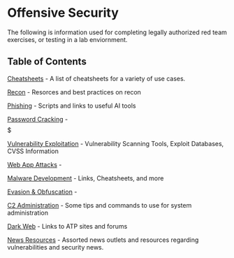 # Offensive Security 
The following is information used for completing legally authorized red team exercises, or testing in a lab enviornment.

## Table of Contents

[Cheatsheets](https://github.com/NetSecQuin/Quintessence/blob/main/Pages/Cheatsheets.md) - A list of cheatsheets for a variety of use cases.

[Recon](https://github.com/NetSecQuin/Quintessence/blob/main/Red%20Pages/Recon.md) - Resorces and best practices on recon

[Phishing](https://github.com/NetSecQuin/Quintessence/blob/main/Red%20Pages/Phishing.md) - Scripts and links to useful AI tools 

[Password Cracking](https://github.com/NetSecQuin/Quintessence/blob/main/Red%20Pages/Password%20Cracking.md) - $$$$$

[Vulnerability Exploitation](https://github.com/NetSecQuin/Quintessence/blob/main/Red%20Pages/Vulnerability%20Exploitation.md) - Vulnerability Scanning Tools, Exploit Databases, CVSS Information

[Web App Attacks](https://github.com/NetSecQuin/Quintessence/blob/main/Red%20Pages/WebAppAttacks.md) - 

[Malware Development](https://github.com/NetSecQuin/Quintessence/blob/main/Red%20Pages/Malware%20Development.md) - Links, Cheatsheets, and more

[Evasion & Obfuscation](https://github.com/NetSecQuin/Quintessence/blob/main/Red%20Pages/Evasion%20and%20Obfuscation.md) -

[C2 Administration](https://github.com/NetSecQuin/Quintessence/blob/main/Red%20Pages/C2%20Administration.md) - Some tips and commands to use for system administration

[Dark Web](https://github.com/NetSecQuin/Quintessence/blob/main/Pages/Dark%20Web.md) - Links to ATP sites and forums

[News Resources]() - Assorted news outlets and resources regarding vulnerabilities and security news.